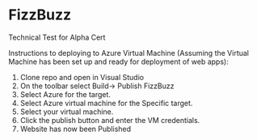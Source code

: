 # FizzBuzz
Technical Test for Alpha Cert

Instructions to deploying to Azure Virtual Machine (Assuming the Virtual Machine has been set up and ready for deployment of web apps):
1. Clone repo and open in Visual Studio
2. On the toolbar select Build-> Publish FizzBuzz
3. Select Azure for the target.
4. Select Azure virtual machine for the Specific target.
5. Select your virtual machine.
6. Click the publish button and enter the VM credentials.
7. Website has now been Published
